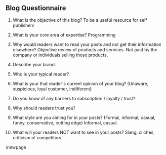 ##  Blog Questionnaire ##

1. What is the objective of this blog?
	To be a useful resource for self publishers

2. What is your core area of expertise?
	Programming

3. Why would readers want to read your posts and not get their information elsewhere?
	Objective review of products and services. Not paid by the company or individuals selling those products.

4. Describe your brand.


5. Who is your typical reader?


6. What is your that reader's current opinion of your blog? (Unaware, suspicious, loyal customer, indifferent)


7. Do you know of any barriers to subscription / loyalty / trust?


8. Why should readers trust you?


9. What style are you aiming for in your posts? (Formal, informal, casual, funny, conservative, cutting edge)
	Informal, casual.
	
10. What will your readers NOT want to see in your posts? 
	  Slang, cliches, criticism of competitors
	
\newpage
